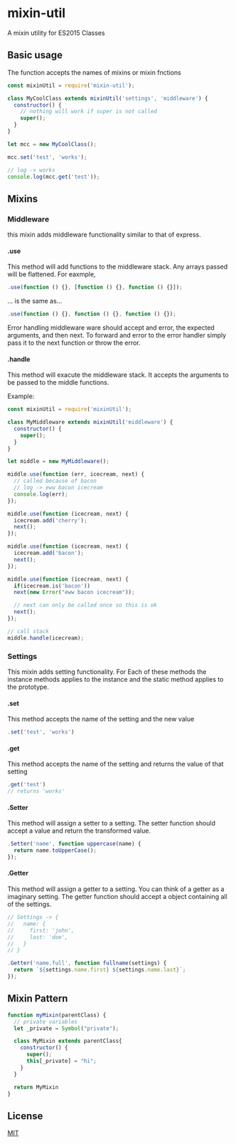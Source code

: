 # mixin-util
A mixin utility for ES2015 Classes

## Basic usage
The function accepts the names of mixins or mixin fnctions
```javascript
const mixinUtil = require('mixin-util');

class MyCoolClass extends mixinUtil('settings', 'middleware') {
  constructor() {
    // nothing will work if super is not called
    super();
  }
}

let mcc = new MyCoolClass();

mcc.set('test', 'works');

// log -> works
console.log(mcc.get('test'));
```

## Mixins

### Middleware
this mixin adds middleware functionality similar to that of express.

#### .use
This method will add functions to the middleware stack. Any arrays passed will be flattened. For eaxmple,
```javascript
.use(function () {}, [function () {}, function () {}]);
```
... is the same as...
```javascript
.use(function () {}, function () {}, function () {});
```
Error handling middleware ware should accept and error, the expected arguments, and then next. To forward and error to the error handler simply pass it to the next function or throw the error.

#### .handle
This method will exacute the middleware stack. It accepts the arguments to be passed to the middle functions.

Example:
```javascript
const mixinUtil = require('mixinUtil');

class MyMiddleware extends mixinUtil('middleware') {
  constructor() {
    super();
  }
}

let middle = new MyMiddleware();

middle.use(function (err, icecream, next) {
  // called because of bacon
  // log -> eww bacon icecream
  console.log(err);
});

middle.use(function (icecream, next) {
  icecream.add('cherry');
  next();
});

middle.use(function (icecream, next) {
  icecream.add('bacon');
  next();
});

middle.use(function (icecream, next) {
  if(icecream.is('bacon'))
  next(new Error("eww bacon icecream"));

  // next can only be called once so this is ok
  next();
});

// call stack
middle.handle(icecream);
```

### Settings
This mixin adds setting functionality. For Each of these methods the instance methods applies to the instance and the static method applies to the prototype.

#### .set
This method accepts the name of the setting and the new value

```javascript
.set('test', 'works')
```

#### .get
This method accepts the name of the setting and returns the value of that setting

```javascript
.get('test')
// returns 'works'
```

#### .Setter
This method will assign a setter to a setting. The setter function should accept a value and return the transformed value.

```javascript
.Setter('name', function uppercase(name) {
  return name.toUpperCase();
});
```

#### .Getter
This method will assign a getter to a setting. You can think of a getter as a imaginary setting. The getter function should accept a object containing all of the settings.

```javascript
// Settings -> {
//   name: {
//     first: 'john',
//     last: 'doe',
//   }
// }

.Getter('name.full', function fullname(settings) {
  return `${settings.name.first} ${settings.name.last}`;
});
```

## Mixin Pattern

```javascript
function myMixin(parentClass) {
  // private variables
  let _private = Symbol("private");

  class MyMixin extends parentClass{
    constructor() {
      super();
      this[_private] = "hi";
    }
  }

  return MyMixin
}
```

## License
[MIT](./LICENSE)
